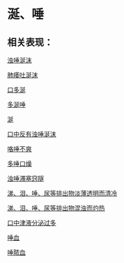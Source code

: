 # 涎、唾## 相关表现：[浊唾涎沫](https://www.gmzyjc.com/search/result?wd=浊唾涎沫)[肺痿吐涎沫](https://www.gmzyjc.com/search/result?wd=肺痿吐涎沫)[口多涎](https://www.gmzyjc.com/search/result?wd=口多涎)[多涎唾](https://www.gmzyjc.com/search/result?wd=多涎唾)[涎](https://www.gmzyjc.com/search/result?wd=涎)[口中反有浊唾涎沫](https://www.gmzyjc.com/search/result?wd=口中反有浊唾涎沫)[咯唾不爽](https://www.gmzyjc.com/search/result?wd=咯唾不爽)[多唾口燥](https://www.gmzyjc.com/search/result?wd=多唾口燥)[浊唾滞塞窍隧](https://www.gmzyjc.com/search/result?wd=浊唾滞塞窍隧)[涕、泪、唾、尿等排出物淡薄透明而清冷	](https://www.gmzyjc.com/search/result?wd=涕、泪、唾、尿等排出物淡薄透明而清冷	)[涕、泪、唾、尿等排出物混浊而灼热	](https://www.gmzyjc.com/search/result?wd=涕、泪、唾、尿等排出物混浊而灼热	)[口中津液分泌过多](https://www.gmzyjc.com/search/result?wd=口中津液分泌过多)[唾血](https://www.gmzyjc.com/search/result?wd=唾血)[唾脓血](https://www.gmzyjc.com/search/result?wd=唾脓血)